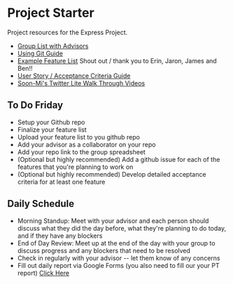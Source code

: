 # Project Starter
Project resources for the Express Project.

* [Group List with Advisors](https://docs.google.com/spreadsheets/d/1cuqDdiBtz3DBAzUR-mxddjtDDtHYJE4QXGO3UySvpTI/edit#gid=0)
* [Using Git Guide](./using-git.md)
* [Example Feature List](./feature-planning-sample) Shout out / thank you to Erin, Jaron, James and Ben!!
* [User Story / Acceptance Criteria Guide](./user-stories.md)
* [Soon-Mi's Twitter Lite Walk Through Videos](https://github.com/ssoonmi/twitter-lite-walkthrough)

## To Do Friday
* Setup your Github repo
* Finalize your feature list
* Upload your feature list to you github repo
* Add your advisor as a collaborator on your repo
* Add your repo link to the group spreadsheet
* (Optional but highly recommended) Add a github issue for each of the features that you're planning to work on
* (Optional but highly recommended) Develop detailed acceptance criteria for at least one feature

## Daily Schedule
* Morning Standup: Meet with your advisor and each person should discuss what they did the day before, what they're planning to do today, and if they have any blockers
* End of Day Review: Meet up at the end of the day with your group to discuss progress and any blockers that need to be resolved
* Check in regularly with your advisor -- let them know of any concerns
* Fill out daily report via Google Forms (you also need to fill our your PT report) [Click Here](https://forms.gle/jkHdfCXCitY1GwoB6)
